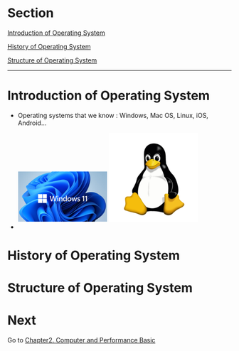 # Section
[Introduction of Operating System](#Introduction-of-Operating-System)

[History of Operating System](#History-of-Operating-System)

[Structure of Operating System](#Structure-of-Operating-System)


---

# Introduction of Operating System

- Operating systems that we know : Windows, Mac OS, Linux, iOS, Android...
  
  <img src="./res/windows_11.png" alt="windows_11" width="200"/>
  <img src="./res/linux.png" alt="linux" width="200"/>

  
- 


# History of Operating System


# Structure of Operating System



# Next

Go to [Chapter2. Computer and Performance Basic](../ch2.computer_and_performance)